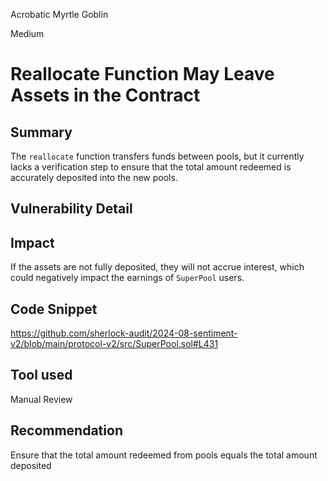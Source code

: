 Acrobatic Myrtle Goblin

Medium

# Reallocate Function May Leave Assets in the Contract

## Summary
The `reallocate` function transfers funds between pools, but it currently lacks a verification step to ensure that the total amount redeemed is accurately deposited into the new pools.
## Vulnerability Detail

## Impact
 If the assets are not fully deposited, they will not accrue interest, which could negatively impact the earnings of `SuperPool` users.
## Code Snippet
https://github.com/sherlock-audit/2024-08-sentiment-v2/blob/main/protocol-v2/src/SuperPool.sol#L431
## Tool used

Manual Review

## Recommendation

Ensure that the total amount redeemed from pools equals the total amount deposited